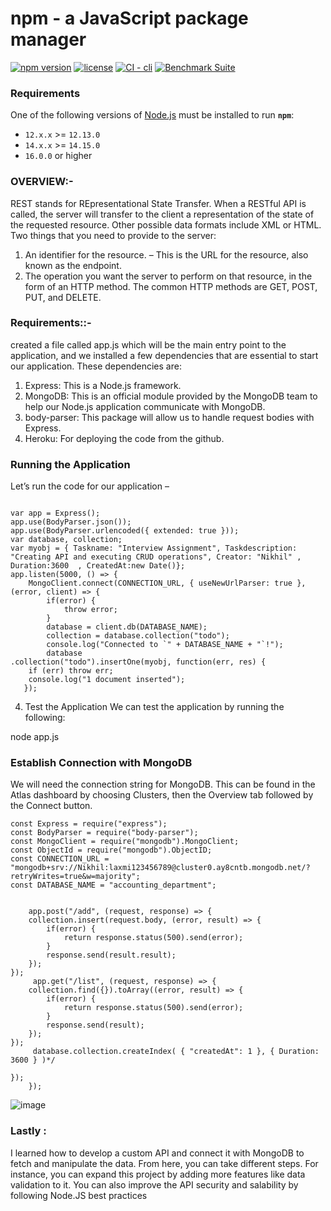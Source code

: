 # npm - a JavaScript package manager

[![npm version](https://img.shields.io/npm/v/npm.svg)](https://npm.im/npm)
[![license](https://img.shields.io/npm/l/npm.svg)](https://npm.im/npm)
[![CI - cli](https://github.com/npm/cli/actions/workflows/ci.yml/badge.svg)](https://github.com/npm/cli/actions/workflows/ci.yml)
[![Benchmark Suite](https://github.com/npm/cli/actions/workflows/benchmark.yml/badge.svg)](https://github.com/npm/cli/actions/workflows/benchmark.yml)

### Requirements

One of the following versions of [Node.js](https://nodejs.org/en/download/) must be installed to run **`npm`**:

* `12.x.x` >= `12.13.0`
* `14.x.x` >= `14.15.0`
* `16.0.0` or higher





### OVERVIEW:-

REST stands for REpresentational State Transfer. When a RESTful API is called, the server will transfer to the client a representation of the state of the requested resource.  Other possible data formats include XML or HTML.
Two things that you need to provide to the server:
1. An identifier for the resource. – This is the URL for the resource, also known as the endpoint. 
2. The operation you want the server to perform on that resource, in the form of an HTTP method. 
    The common HTTP methods are GET, POST, PUT, and DELETE.
 ### Requirements::-
created a file called app.js which will be the main entry point to the application, and we installed a few dependencies that are essential to start our application.
These dependencies are:
1. Express: This is a Node.js framework.
2. MongoDB: This is an official module provided by the MongoDB team to help our Node.js application communicate with MongoDB.
3. body-parser: This package will allow us to handle request bodies with Express.
4. Heroku: For deploying the code from the github.


### Running  the Application
Let’s run the code for our application –
```

var app = Express();
app.use(BodyParser.json());
app.use(BodyParser.urlencoded({ extended: true }));
var database, collection;
var myobj = { Taskname: "Interview Assignment", Taskdescription: "Creating API and executing CRUD operations", Creator: "Nikhil" , Duration:3600  , CreatedAt:new Date()};
app.listen(5000, () => {
    MongoClient.connect(CONNECTION_URL, { useNewUrlParser: true }, (error, client) => {
        if(error) {
            throw error;
        }
        database = client.db(DATABASE_NAME);
        collection = database.collection("todo");
        console.log("Connected to `" + DATABASE_NAME + "`!");
        database
.collection("todo").insertOne(myobj, function(err, res) {
    if (err) throw err;
    console.log("1 document inserted");
   });
   ```
   4. Test the Application
We can test the application by running the following:

node app.js


### Establish Connection with MongoDB
We will need the connection string for MongoDB. This can be found in the Atlas dashboard by choosing Clusters, then the Overview tab followed by the Connect button.
```
const Express = require("express");
const BodyParser = require("body-parser");
const MongoClient = require("mongodb").MongoClient;
const ObjectId = require("mongodb").ObjectID;
const CONNECTION_URL = "mongodb+srv://Nikhil:laxmi123456789@cluster0.ay8cntb.mongodb.net/?retryWrites=true&w=majority";
const DATABASE_NAME = "accounting_department";
```

```

    app.post("/add", (request, response) => {
    collection.insert(request.body, (error, result) => {
        if(error) {
            return response.status(500).send(error);
        }
        response.send(result.result);
    }); 
});
     app.get("/list", (request, response) => {
    collection.find({}).toArray((error, result) => {
        if(error) {
            return response.status(500).send(error);
        }
        response.send(result);
    });
});
     database.collection.createIndex( { "createdAt": 1 }, { Duration: 3600 } )*/

});
    });
```
 ![image](https://user-images.githubusercontent.com/90020603/189313384-00723409-68c5-43e5-86b7-b0ff0f9f4a0c.png)

 ### Lastly :
  I learned how to develop a custom API and connect it with MongoDB to fetch and manipulate the data. From here, you can take different steps. For instance, you can expand this project by adding more features like data validation to it. You can also improve the API security and salability by following Node.JS best practices
